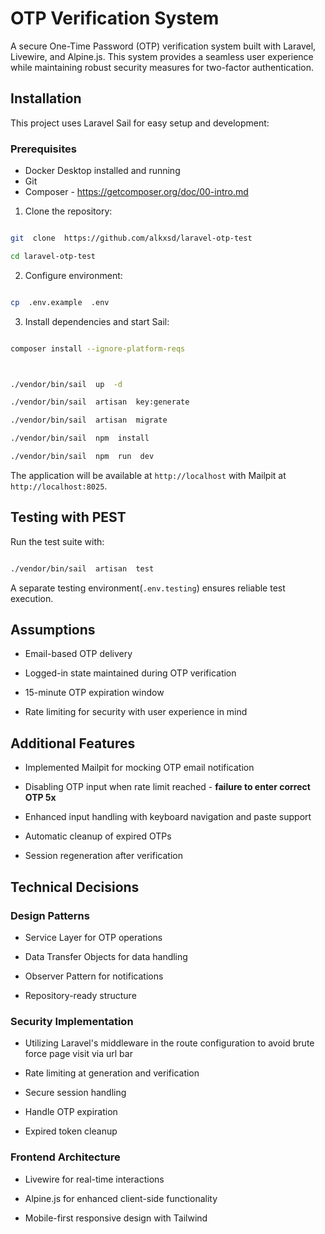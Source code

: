 
# OTP Verification System



A secure One-Time Password (OTP) verification system built with Laravel, Livewire, and Alpine.js. This system provides a seamless user experience while maintaining robust security measures for two-factor authentication.



## Installation



This project uses Laravel Sail for easy setup and development:


### Prerequisites

- Docker Desktop installed and running
- Git
- Composer - https://getcomposer.org/doc/00-intro.md



1. Clone the repository:

```bash

git  clone  https://github.com/alkxsd/laravel-otp-test

cd laravel-otp-test

```



2. Configure environment:

```bash

cp  .env.example  .env

```



3. Install dependencies and start Sail:

```bash

composer install --ignore-platform-reqs



./vendor/bin/sail  up  -d

./vendor/bin/sail  artisan  key:generate

./vendor/bin/sail  artisan  migrate

./vendor/bin/sail  npm  install

./vendor/bin/sail  npm  run  dev

```



The application will be available at `http://localhost` with Mailpit at `http://localhost:8025`.



## Testing with PEST


Run the test suite with:

```bash

./vendor/bin/sail  artisan  test

```



A separate testing environment(`.env.testing`) ensures reliable test execution.



## Assumptions

-  Email-based OTP delivery

- Logged-in state maintained during OTP verification

- 15-minute OTP expiration window

- Rate limiting for security with user experience in mind



## Additional Features

 - Implemented Mailpit for mocking OTP email notification

- Disabling OTP input when rate limit reached - **failure to enter correct OTP 5x**

-  Enhanced input handling with keyboard navigation and paste support

-  Automatic cleanup of expired OTPs

- Session regeneration after verification



## Technical Decisions



### Design Patterns

- Service Layer for OTP operations

- Data Transfer Objects for data handling

- Observer Pattern for notifications

- Repository-ready structure



### Security Implementation
- Utilizing Laravel's middleware in the route configuration to avoid brute force page visit via url bar

- Rate limiting at generation and verification

- Secure session handling

- Handle OTP expiration

- Expired token cleanup



### Frontend Architecture

- Livewire for real-time interactions

- Alpine.js for enhanced client-side functionality

- Mobile-first responsive design with Tailwind
